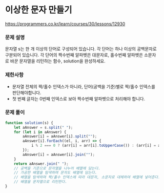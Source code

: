 # 이상한 문자 만들기

https://programmers.co.kr/learn/courses/30/lessons/12930

### 문제 설명

문자열 s는 한 개 이상의 단어로 구성되어 있습니다. 각 단어는 하나 이상의 공백문자로 구분되어 있습니다. 각 단어의 짝수번째 알파벳은 대문자로, 홀수번째 알파벳은 소문자로 바꾼 문자열을 리턴하는 함수, solution을 완성하세요.

### 제한사항

- 문자열 전체의 짝/홀수 인덱스가 아니라, 단어(공백을 기준)별로 짝/홀수 인덱스를 판단해야합니다.
- 첫 번째 글자는 0번째 인덱스로 보아 짝수번째 알파벳으로 처리해야 합니다.

### 문제 풀이

```jsx
function solution(s) {
	let aAnswer = s.split(" ");
	for (let i in aAnswer) {
		aAnswer[i] = aAnswer[i].split("");
		aAnswer[i].forEach((el, i, arr) => {
			i % 2 === 0 ? (arr[i] = arr[i].toUpperCase()) : (arr[i] = arr[i].toLowerCase());
		});
		aAnswer[i] = aAnswer[i].join("");
	}
	return aAnswer.join(" ");
	// 공백을 기준으로 문자열을 나누어 배열에 담는다.
	// 가공한 배열을 탐색하며 문자도 배열에 담는다.
	// 배열을 탐색하며 짝/홀수 인덱스에 따라 대문자, 소문자로 대체하여 배열에 넣어준다.
	// 배열을 문자열으로 리턴한다.
}
```
